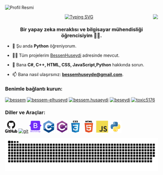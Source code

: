 ![Profil Resmi](https://as1.ftcdn.net/v2/jpg/04/47/17/68/1000_F_447176828_7Leejwia38M4u7OA3EdTGjwWapEwTHx0.jpg)


<img align="right" src="https://visitor-badge.laobi.icu/badge?page_id=muffafa.muffafa">
<div align="center">
 <a href="https://github.com/BessemHuseydi">
  <img src="https://readme-typing-svg.demolab.com?font=Fira+Code&size=28&duration=3000&pause=500&center=true&vCenter=true&width=435&lines=HHELLO+THERE!+%F0%9F%91%BE+WELCOME+%F0%9F%99%8B%F0%9F%8F%BB;MY+NAME+IS+BESSEM+%F0%9F%98%BC;BESSEM+ELHUSEYDI+   +%F0%9F%91%BE" alt="Typing SVG" />
 </a>
</div>


<h3 align="center">Bir yapay zeka meraklısı ve bilgisayar mühendisliği öğrencisiyim 🧠🚀.</h3>

- 🌱 Şu anda **Python** öğreniyorum.

- 👨‍💻 Tüm projelerim [BessenHuseydi](https://github.com/BessenHuseydi) adresinde mevcut.

- 💬 Bana **C#, C++, HTML, CSS, JavaScript,Python** hakkında sorun.

- 📫 Bana nasıl ulaşırsınız: **bessemhuseyde@gmail.com**.

<h3 align="left">Benimle bağlantı kurun:</h3>
<p align="left">
 
<a href="https://twitter.com/bessem" target="_blank"><img align="center" src="https://raw.githubusercontent.com/rahuldkjain/github-profile-readme-generator/master/src/images/icons/Social/twitter.svg" alt="bessem" height="30" width="40" /></a>
<a href="https://linkedin.com/in/bessem-elhuseyd" target="_blank"><img align="center" src="https://raw.githubusercontent.com/rahuldkjain/github-profile-readme-generator/master/src/images/icons/Social/linked-in-alt.svg" alt="bessem-elhuseyd" height="30" width="40" /></a>
<a href="https://fb.com/bessem.husaeydi" target="_blank"><img align="center" src="https://raw.githubusercontent.com/rahuldkjain/github-profile-readme-generator/master/src/images/icons/Social/facebook.svg" alt="bessem.husaeydi" height="30" width="40" /></a>
<a href="https://instagram.com/beseydi" target="_blank"><img align="center" src="https://raw.githubusercontent.com/rahuldkjain/github-profile-readme-generator/master/src/images/icons/Social/instagram.svg" alt="beseydi" height="30" width="40" /></a>
<a href="https://discord.gg/toxic5176" target="_blank"><img align="center" src="https://raw.githubusercontent.com/rahuldkjain/github-profile-readme-generator/master/src/images/icons/Social/discord.svg" alt="toxic5176" height="30" width="40" /></a>
</p>

<h3 align="left">Diller ve Araçlar:</h3>
<p align="left">
 <a href="https://github.com/" target="_blank" rel="noreferrer"><img src="https://raw.githubusercontent.com/devicons/devicon/master/icons/github/github-original-wordmark.svg" alt="github" width="40" height="40" /></a>
 <a href="https://git-scm.com/" target="_blank" rel="noreferrer"><img src="https://www.vectorlogo.zone/logos/git-scm/git-scm-icon.svg" alt="git" width="40" height="40" /></a>
<a href="https://getbootstrap.com" target="_blank" rel="noreferrer"><img src="https://raw.githubusercontent.com/devicons/devicon/master/icons/bootstrap/bootstrap-plain-wordmark.svg" alt="bootstrap" width="40" height="40" /></a>
<a href="https://www.w3schools.com/cpp/" target="_blank" rel="noreferrer"><img src="https://raw.githubusercontent.com/devicons/devicon/master/icons/cplusplus/cplusplus-original.svg" alt="cplusplus" width="40" height="40" /></a>
<a href="https://www.w3schools.com/cs/" target="_blank" rel="noreferrer"><img src="https://raw.githubusercontent.com/devicons/devicon/master/icons/csharp/csharp-original.svg" alt="csharp" width="40" height="40" /></a>
<a href="https://www.w3schools.com/css/" target="_blank" rel="noreferrer"><img src="https://raw.githubusercontent.com/devicons/devicon/master/icons/css3/css3-original-wordmark.svg" alt="css3" width="40" height="40" /></a>
<a href="https://www.w3.org/html/" target="_blank" rel="noreferrer"><img src="https://raw.githubusercontent.com/devicons/devicon/master/icons/html5/html5-original-wordmark.svg" alt="html5" width="40" height="40" /></a>
<a href="https://developer.mozilla.org/en-US/docs/Web/JavaScript" target="_blank" rel="noreferrer"><img src="https://raw.githubusercontent.com/devicons/devicon/master/icons/javascript/javascript-original.svg" alt="javascript" width="40" height="40" /></a>
 <a href="https://www.python.org/" target="_blank" rel="noreferrer"><img src="https://raw.githubusercontent.com/devicons/devicon/master/icons/python/python-original.svg" alt="python" width="40" height="40" /></a>

<p align="center">
 <picture>
  <source media="(prefers-color-scheme: dark)" srcset="https://raw.githubusercontent.com/muffafa/muffafa/output/github-contribution-grid-snake-dark.svg">
  <source media="(prefers-color-scheme: light)" srcset="https://raw.githubusercontent.com/muffafa/muffafa/output/github-contribution-grid-snake.svg">
  <img alt="github contribution grid snake animation" src="https://raw.githubusercontent.com/muffafa/muffafa/output/github-contribution-grid-snake.svg">
</picture>
</p>


 


 

